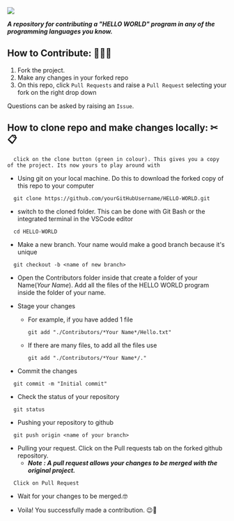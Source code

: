 <img src="./resources/Hello World!.gif">

***A repository for contributing a "HELLO WORLD" program in any of the programming languages you know.***

## How to Contribute: 👨🏻‍💻

1. Fork the project.
2. Make any changes in your forked repo
3. On this repo, click `Pull Requests` and raise a `Pull Request` selecting your fork on the right drop down

Questions can be asked by raising an `Issue`.

## How to clone repo and make changes locally: ✂📋

```
  click on the clone button (green in colour). This gives you a copy of the project. Its now yours to play around with
```

- Using git on your local machine. Do this to download the forked copy of this repo to your computer

```
  git clone https://github.com/yourGitHubUsername/HELLO-WORLD.git
```

- switch to the cloned folder. This can be done with Git Bash or the integrated terminal in the VSCode editor

```
  cd HELLO-WORLD
```

- Make a new branch. Your name would make a good branch because it's unique

```
  git checkout -b <name of new branch>
```

- Open the Contributors folder inside that create a folder of your Name(*Your Name*). Add all the files of the HELLO WORLD program inside the folder of your name.

- Stage your changes
  - For example, if you have added 1 file
    ``` 
    git add "./Contributors/*Your Name*/Hello.txt" 
    ```
  - If there are many files, to add all the files use 
    ``` 
    git add "./Contributors/*Your Name*/."
    ```

- Commit the changes

```
  git commit -m "Initial commit"
```

- Check the status of your repository

```
  git status
```

- Pushing your repository to github

```
  git push origin <name of your branch>
```

- Pulling your request. Click on the Pull requests tab on the forked github repository.
  - ***Note : A pull request allows your changes to be merged with the original project.***

```
  Click on Pull Request
```

- Wait for your changes to be merged.🤓

- Voila! You successfully made a contribution. 😉🥳
